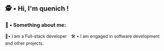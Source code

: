 ## 🕵️‍ • Hi, I'm quenich !

### 📖 • Something about me:
🏅• I am a Full-stack developer⠀
🛠 • I am engaged in software development and other projects.
